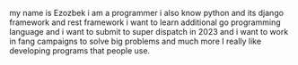 my name is Ezozbek i am a programmer i also know python and its django framework and rest framework i want to learn additional go programming language and i want to submit to super dispatch in 2023 and i want to work in fang campaigns to solve big problems and much more I really like developing programs that people use.
